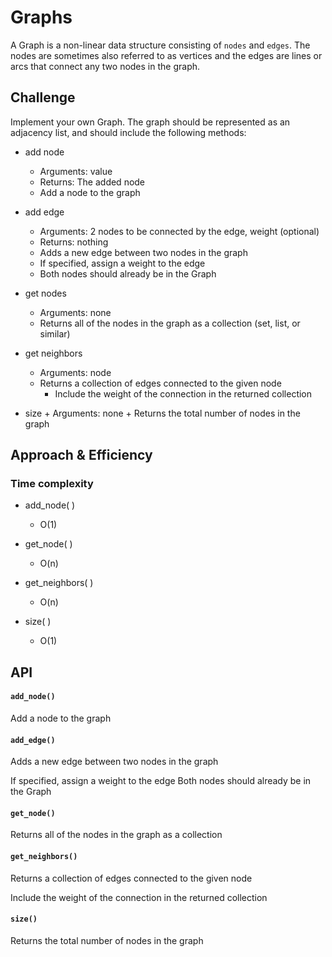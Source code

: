 # Graphs
A Graph is a non-linear data structure consisting of `nodes` and `edges`. The nodes are sometimes also referred to as vertices and the edges are lines or arcs that connect any two nodes in the graph.


## Challenge
Implement your own Graph. The graph should be represented as an adjacency list, and should include the following methods:

+ add node
    + Arguments: value
    + Returns: The added node
    + Add a node to the graph
+ add edge
    + Arguments: 2 nodes to be connected by the edge, weight (optional)
    + Returns: nothing
    + Adds a new edge between two nodes in the graph
    + If specified, assign a weight to the edge
    + Both nodes should already be in the Graph
+ get nodes
    + Arguments: none
    + Returns all of the nodes in the graph as a collection (set, list, or similar)
+ get neighbors
    + Arguments: node
    + Returns a collection of edges connected to the given node
         + Include the weight of the connection in the returned collection

+ size
        + Arguments: none
        + Returns the total number of nodes in the graph

## Approach & Efficiency
### Time complexity

 + add_node(  )
    + O(1)

 + get_node( )
    + O(n)
 + get_neighbors( )
      + O(n)
 + size( )
      + O(1)
## API
 ####  `add_node()`
 Add a node to the graph

 #### `add_edge()`
 Adds a new edge between two nodes in the graph

If specified, assign a weight to the edge
Both nodes should already be in the Graph

 ####  `get_node()`
 Returns all of the nodes in the graph as a collection

 ####  `get_neighbors()`
 Returns a collection of edges connected to the given node

 Include the weight of the connection in the returned collection

 ####  `size()`
 Returns the total number of nodes in the graph

